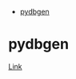 <!--ts-->
   * [pydbgen](#pydbgen)

<!-- Added by: gil_diy, at: Thu 23 Dec 2021 23:24:06 IST -->

<!--te-->


# pydbgen

[Link](https://github.com/tirthajyoti/pydbgen)